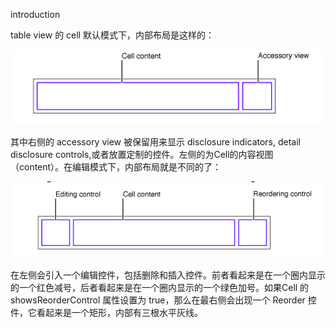 
introduction

table view 的 cell 默认模式下，内部布局是这样的：

![cell default layout](cell1.png)

其中右侧的 accessory view 被保留用来显示  disclosure indicators, detail disclosure controls,或者放置定制的控件。左侧的为Cell的内容视图（content）。在编辑模式下，内部布局就是不同的了：

![cell edit mode layout](cell2.png)

在左侧会引入一个编辑控件，包括删除和插入控件。前者看起来是在一个圈内显示的一个红色减号，后者看起来是在一个圈内显示的一个绿色加号。如果Cell 的 showsReorderControl 属性设置为 true，那么在最右侧会出现一个 Reorder 控件，它看起来是一个矩形，内部有三根水平灰线。